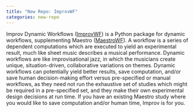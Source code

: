 ```yaml
---
title: "New Repo: ImprovWF"
categories: new-repo
---
```


Improv Dynamic Workflows ([ImprovWF](https://github.com/LLNL/improvwf)) is a Python package for dynamic workflows, supplementing Maestro ([MaestroWF](https://github.com/LLNL/maestrowf)). A workflow is a series of dependent computations which are executed to yield an experimental result, much like sheet music describes a musical performance. Dynamic workflows are like improvisational jazz, in which the musicians create unique, situation-driven, collaborative variations on themes. Dynamic workflows can potentially yield better results, save computation, and/or save human decision-making effort versus pre-specified or manual workflows, as they need not run the exhaustive set of studies which might be required in a pre-specified set, and they make their own experimental design decisions at run time. If you have an existing Maestro study where you would like to save computation and/or human time, Improv is for you.
